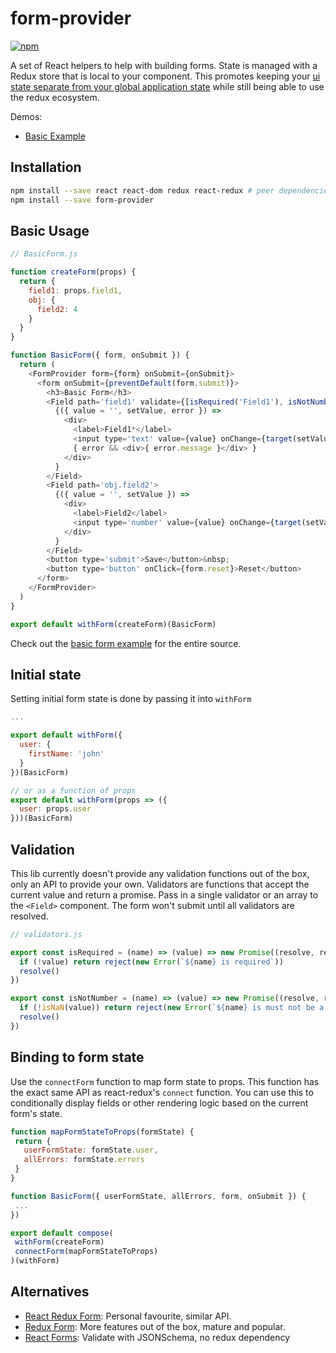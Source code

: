 # form-provider

[![npm](https://img.shields.io/npm/v/form-provider.svg?style=flat-square)](https://www.npmjs.com/package/form-provider)

A set of React helpers to help with building forms. State is managed with a Redux store that is local to your component. This promotes keeping your [ui state separate from your global application state](https://github.com/reactjs/redux/issues/1287#issuecomment-175351978) while still being able to use the redux ecosystem.

Demos:
  * [Basic Example](http://form-provider-basic-example.surge.sh/)

## Installation

```bash
npm install --save react react-dom redux react-redux # peer dependencies
npm install --save form-provider
```

## Basic Usage

```js
// BasicForm.js

function createForm(props) {
  return {
    field1: props.field1,
    obj: {
      field2: 4
    }
  }
}

function BasicForm({ form, onSubmit }) {
  return (
    <FormProvider form={form} onSubmit={onSubmit}>
      <form onSubmit={preventDefault(form.submit)}>
        <h3>Basic Form</h3>
        <Field path='field1' validate={[isRequired('Field1'), isNotNumber('Field1')]}>
          {({ value = '', setValue, error }) =>
            <div>
              <label>Field1*</label>
              <input type='text' value={value} onChange={target(setValue)} />
              { error && <div>{ error.message }</div> }
            </div>
          }
        </Field>
        <Field path='obj.field2'>
          {({ value = '', setValue }) =>
            <div>
              <label>Field2</label>
              <input type='number' value={value} onChange={target(setValue)} />
            </div>
          }
        </Field>
        <button type='submit'>Save</button>&nbsp;
        <button type='button' onClick={form.reset}>Reset</button>
      </form>
    </FormProvider>
  )
}

export default withForm(createForm)(BasicForm)

```

Check out the [basic form example](examples/basic) for the entire source.

## Initial state

Setting initial form state is done by passing it into `withForm`

```js
...

export default withForm({
  user: {
    firstName: 'john'
  }
})(BasicForm)

// or as a function of props
export default withForm(props => ({
  user: props.user
}))(BasicForm)

```

## Validation

This lib currently doesn't provide any validation functions out of the box, only an API to provide your own. Validators are functions that accept the current value and return a promise. Pass in a single validator or an array to the `<Field>` component. The form won't submit until all validators are resolved.

```js
// validators.js

export const isRequired = (name) => (value) => new Promise((resolve, reject) => {
  if (!value) return reject(new Error(`${name} is required`))
  resolve()
})

export const isNotNumber = (name) => (value) => new Promise((resolve, reject) => {
  if (!isNaN(value)) return reject(new Error(`${name} is must not be a number`))
  resolve()
})

```

## Binding to form state

Use the `connectForm` function to map form state to props. This function has the exact same API as react-redux's `connect` function. You can use this to conditionally display fields or other rendering logic based on the current form's state.

 ```js
function mapFormStateToProps(formState) {
  return {
    userFormState: formState.user,
    allErrors: formState.errors
  }
}

function BasicForm({ userFormState, allErrors, form, onSubmit }) {
  ...
})

export default compose(
  withForm(createForm)
  connectForm(mapFormStateToProps)
)(withForm)

```

## Alternatives

- [React Redux Form](https://github.com/davidkpiano/react-redux-form): Personal favourite, similar API.
- [Redux Form](https://github.com/erikras/redux-form): More features out of the box, mature and popular.
- [React Forms](https://github.com/prometheusresearch/react-forms): Validate with JSONSchema, no redux dependency


